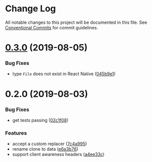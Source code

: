 # Change Log

All notable changes to this project will be documented in this file.
See [Conventional Commits](https://conventionalcommits.org) for commit guidelines.

# [0.3.0](https://github.com/rzane/apollo-link-upload/compare/v0.2.0...v0.3.0) (2019-08-05)


### Bug Fixes

* type `File` does not exist in React Native ([045b9e1](https://github.com/rzane/apollo-link-upload/commit/045b9e1))





# 0.2.0 (2019-08-03)


### Bug Fixes

* get tests passing ([02c1f08](https://github.com/rzane/apollo-link-upload/commit/02c1f08))


### Features

* accept a custom replacer ([7c4a995](https://github.com/rzane/apollo-link-upload/commit/7c4a995))
* rename clone to data ([e6a3b76](https://github.com/rzane/apollo-link-upload/commit/e6a3b76))
* support client awareness headers ([a4ee33c](https://github.com/rzane/apollo-link-upload/commit/a4ee33c))
